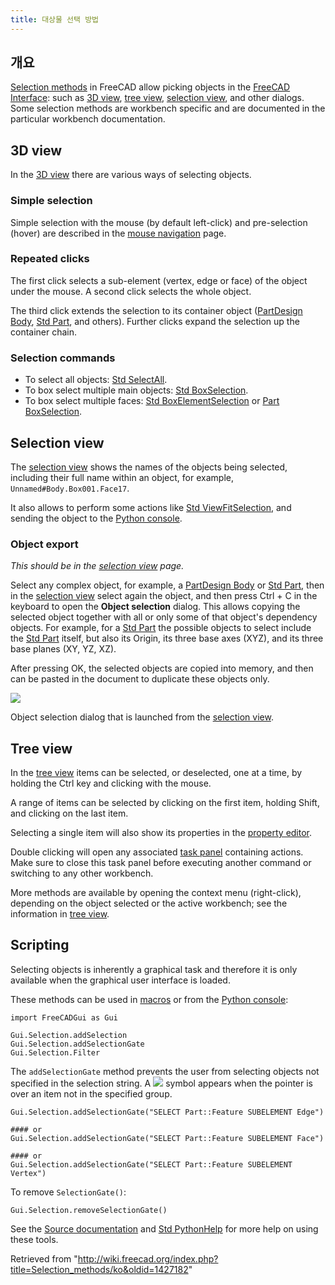 ```yaml
---
title: 대상물 선택 방법
---
```

## 개요

[Selection methods](/Selection_methods "Selection methods") in FreeCAD allow picking objects in the [FreeCAD Interface](/Interface "Interface"): such as [3D view](/3D_view "3D view"), [tree view](/Tree_view "Tree view"), [selection view](/Selection_view "Selection view"), and other dialogs. Some selection methods are workbench specific and are documented in the particular workbench documentation.

## 3D view

In the [3D view](/3D_view "3D view") there are various ways of selecting objects.

### Simple selection

Simple selection with the mouse (by default left-click) and pre-selection (hover) are described in the [mouse navigation](/Mouse_navigation "Mouse navigation") page.

### Repeated clicks

The first click selects a sub-element (vertex, edge or face) of the object under the mouse. A second click selects the whole object.

The third click extends the selection to its container object ([PartDesign Body](/PartDesign_Body "PartDesign Body"), [Std Part](/Std_Part "Std Part"), and others). Further clicks expand the selection up the container chain.

### Selection commands

* To select all objects: [Std SelectAll](/Std_SelectAll "Std SelectAll").
* To box select multiple main objects: [Std BoxSelection](/Std_BoxSelection "Std BoxSelection").
* To box select multiple faces: [Std BoxElementSelection](/Std_BoxElementSelection "Std BoxElementSelection") or [Part BoxSelection](/Part_BoxSelection "Part BoxSelection").

## Selection view

The [selection view](/Selection_view "Selection view") shows the names of the objects being selected, including their full name within an object, for example, `Unnamed#Body.Box001.Face17`.

It also allows to perform some actions like [Std ViewFitSelection](/Std_ViewFitSelection "Std ViewFitSelection"), and sending the object to the [Python console](/Python_console "Python console").

### Object export

*This should be in the [selection view](/Selection_view "Selection view") page.*

Select any complex object, for example, a [PartDesign Body](/PartDesign_Body "PartDesign Body") or [Std Part](/Std_Part "Std Part"), then in the [selection view](/Selection_view "Selection view") select again the object, and then press Ctrl + C in the keyboard to open the **Object selection** dialog. This allows copying the selected object together with all or only some of that object's dependency objects. For example, for a [Std Part](/Std_Part "Std Part") the possible objects to select include the [Std Part](/Std_Part "Std Part") itself, but also its Origin, its three base axes (XYZ), and its three base planes (XY, YZ, XZ).

After pressing OK, the selected objects are copied into memory, and then can be pasted in the document to duplicate these objects only.

![](/images/ObjectSelection.png)

Object selection dialog that is launched from the [selection view](/Selection_view "Selection view").

## Tree view

In the [tree view](/Tree_view "Tree view") items can be selected, or deselected, one at a time, by holding the Ctrl key and clicking with the mouse.

A range of items can be selected by clicking on the first item, holding Shift, and clicking on the last item.

Selecting a single item will also show its properties in the [property editor](/Property_editor "Property editor").

Double clicking will open any associated [task panel](/Task_panel "Task panel") containing actions. Make sure to close this task panel before executing another command or switching to any other workbench.

More methods are available by opening the context menu (right-click), depending on the object selected or the active workbench; see the information in [tree view](/Tree_view "Tree view").

## Scripting

Selecting objects is inherently a graphical task and therefore it is only available when the graphical user interface is loaded.

These methods can be used in [macros](/Macros "Macros") or from the [Python console](/Python_console "Python console"):

```
import FreeCADGui as Gui

Gui.Selection.addSelection
Gui.Selection.addSelectionGate
Gui.Selection.Filter

```

The `addSelectionGate` method prevents the user from selecting objects not specified in the selection string. A ![](/images/Button_invalid.svg) symbol appears when the pointer is over an item not in the specified group.

```
Gui.Selection.addSelectionGate("SELECT Part::Feature SUBELEMENT Edge")

#### or
Gui.Selection.addSelectionGate("SELECT Part::Feature SUBELEMENT Face")

#### or
Gui.Selection.addSelectionGate("SELECT Part::Feature SUBELEMENT Vertex")

```

To remove `SelectionGate()`:

```
Gui.Selection.removeSelectionGate()

```

See the [Source documentation](/Source_documentation "Source documentation") and [Std PythonHelp](/Std_PythonHelp "Std PythonHelp") for more help on using these tools.

Retrieved from "<http://wiki.freecad.org/index.php?title=Selection_methods/ko&oldid=1427182>"